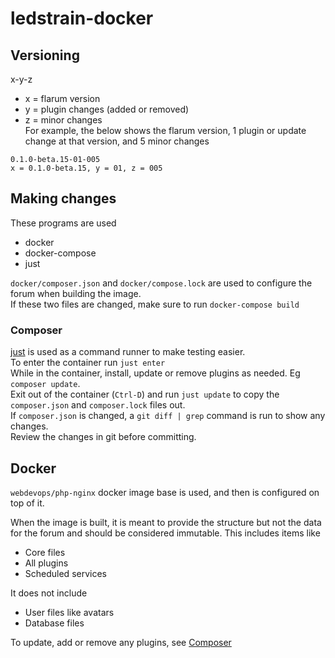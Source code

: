 # ledstrain-docker

## Versioning

x-y-z

* x = flarum version
* y = plugin changes (added or removed)
* z = minor changes  
For example, the below shows the flarum version, 1 plugin or update change at that version, and 5 minor changes
```
0.1.0-beta.15-01-005
x = 0.1.0-beta.15, y = 01, z = 005
```

## Making changes

These programs are used
* docker
* docker-compose
* just

`docker/composer.json` and `docker/compose.lock` are used to configure the forum when building the image.  
If these two files are changed, make sure to run `docker-compose build`

### Composer

[just](https://github.com/casey/just) is used as a command runner to make testing easier.  
To enter the container run `just enter`  
While in the container, install, update or remove plugins as needed. Eg `composer update`.  
Exit out of the container (`Ctrl-D`) and run `just update` to copy the `composer.json` and `composer.lock` files out.  
If `composer.json` is changed, a `git diff | grep` command is run to show any changes.  
Review the changes in git before committing.  



## Docker

`webdevops/php-nginx` docker image base is used, and then is configured on top of it.

When the image is built, it is meant to provide the structure but not the data for the forum and should be considered immutable.
This includes items like

* Core files
* All plugins
* Scheduled services

It does not include
* User files like avatars
* Database files

To update, add or remove any plugins, see [Composer](#composer)
